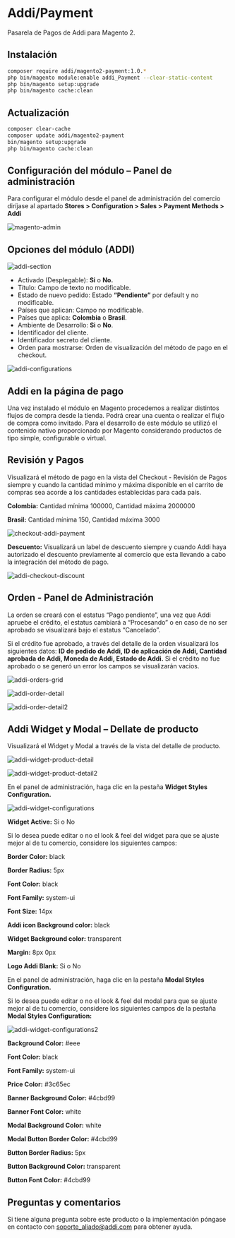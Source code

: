 # Addi/Payment

Pasarela de Pagos de Addi para Magento 2.


## Instalación

```bash    
composer require addi/magento2-payment:1.0.*
php bin/magento module:enable addi_Payment --clear-static-content
php bin/magento setup:upgrade
php bin/magento cache:clean
```


## Actualización

```bash
composer clear-cache
composer update addi/magento2-payment
bin/magento setup:upgrade
php bin/magento cache:clean
```

## Configuración del módulo – Panel de administración

Para configurar el módulo desde el panel de administración del comercio diríjase al apartado **Stores > Configuration > Sales > Payment Methods > Addi**

![magento-admin](https://user-images.githubusercontent.com/90288747/137793232-5cee48f1-5706-4022-aee9-25cfc439a2a0.png)


## Opciones del módulo (ADDI)

![addi-section](https://user-images.githubusercontent.com/90288747/137793224-cd73cd0c-946d-4d23-bac9-468b6e095c02.png)

- Activado (Desplegable): **Si** o **No.**
- Título: Campo de texto no modificable.
- Estado de nuevo pedido: Estado **“Pendiente”** por default y no modificable.
- Países que aplican: Campo no modificable.
- Países que aplica: **Colombia** o **Brasil**.
- Ambiente de Desarrollo: **Si** o **No**.
- Identificador del cliente.
- Identificador secreto del cliente.
- Orden para mostrarse: Orden de visualización del método de pago en el checkout.

![addi-configurations](https://user-images.githubusercontent.com/90288747/137793219-2c39f534-94d2-46f0-91a2-ef267b2b00d2.png)

## Addi en la página de pago

Una vez instalado el módulo en Magento procedemos a realizar distintos flujos de compra desde la tienda. Podrá crear una cuenta o realizar el flujo de compra como invitado.
Para el desarrollo de este módulo se utilizó el contenido nativo proporcionado por Magento considerando productos de tipo simple, configurable o virtual.

## Revisión y Pagos

Visualizará el método de pago en la vista del Checkout -
Revisión de Pagos siempre y cuando la cantidad mínimo y 
máxima disponible en el carrito de compras sea acorde a 
los cantidades establecidas para cada país.

**Colombia:** Cantidad mínima 100000, Cantidad máxima 
2000000

**Brasil:** Cantidad mínima 150, Cantidad máxima 3000

![checkout-addi-payment](https://user-images.githubusercontent.com/90288747/137793231-bc3591d0-e75e-402e-a9f1-8c60368fe0d7.png)

**Descuento:** Visualizará un label de descuento siempre y cuando Addi haya autorizado el descuento previamente al comercio que esta llevando a cabo la integración del método de pago.

![addi-checkout-discount](https://user-images.githubusercontent.com/90288747/137793218-4fd32205-a361-43ae-9261-0f2e9c81f658.png)

## Orden - Panel de Administración

La orden se creará con el estatus “Pago pendiente”, una vez que Addi apruebe el crédito, el estatus cambiará a “Procesando” o en caso de no ser aprobado se visualizará bajo el estatus “Cancelado”.

Si el crédito fue aprobado, a través del detalle de la orden 
visualizará los siguientes datos: **ID de pedido de Addi, 
ID de aplicación de Addi, Cantidad aprobada de 
Addi, Moneda de Addi, Estado de Addi.** Si el crédito 
no fue aprobado o se generó un error los campos se 
visualizarán vacios.

![addi-orders-grid](https://user-images.githubusercontent.com/90288747/137793222-fc744e31-9c8a-4a48-8812-13ce3442f97e.png)

![addi-order-detail](https://user-images.githubusercontent.com/90288747/137793220-69ea67e5-9d5f-49a9-b637-0e1a145ede7b.png)

![addi-order-detail2](https://user-images.githubusercontent.com/90288747/137794787-1164e32a-4dc6-41a7-9d93-94a24290b835.png)

## Addi Widget y Modal – Dellate de producto

Visualizará el Widget y Modal a través de la vista del detalle de producto.

![addi-widget-product-detail](https://user-images.githubusercontent.com/90288747/137793228-3af97602-d42c-4cd5-a93e-fce85712e08d.png)


![addi-widget-product-detail2](https://user-images.githubusercontent.com/90288747/137793229-8681691c-20eb-4c8f-8d4c-f94a110da4e7.png)


En el panel de administración, haga clic en la pestaña **Widget Styles 
Configuration.**

![addi-widget-configurations](https://user-images.githubusercontent.com/90288747/137793226-26f66d9a-ac69-4ba0-b7fd-775fad6ccc34.png)

**Widget Active:** Si o No

Si lo desea puede editar o no el look & feel del widget para que se 
ajuste mejor al de tu comercio, considere los siguientes campos:

**Border Color:** black

**Border Radius:** 5px

**Font Color:** black

**Font Family:** system-ui

**Font Size:** 14px

**Addi icon Background color:** black

**Widget Background color:** transparent

**Margin:** 8px 0px

**Logo Addi Blank:** Si o No

En el panel de administración, haga clic en la pestaña **Modal 
Styles Configuration.**

Si lo desea puede editar o no el look & feel del modal para que se 
ajuste mejor al de tu comercio, considere los siguientes campos de 
la pestaña **Modal Styles Configuration:**

![addi-widget-configurations2](https://user-images.githubusercontent.com/90288747/137793227-47d123dd-85b1-4121-9bd1-f6e9d22f0d16.png)


**Background Color:** #eee

**Font Color:** black

**Font Family:** system-ui

**Price Color:** #3c65ec

**Banner Background Color:** #4cbd99

**Banner Font Color:** white

**Modal Background Color:** white

**Modal Button Border Color:** #4cbd99

**Button Border Radius:** 5px

**Button Background Color:** transparent

**Button Font Color:** #4cbd99 


## **Preguntas y comentarios** ##

Si tiene alguna pregunta sobre este producto o la implementación
póngase en contacto con soporte_aliado@addi.com para obtener 
ayuda.
